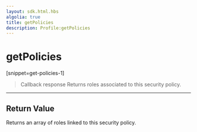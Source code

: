 ```yaml
---
layout: sdk.html.hbs
algolia: true
title: getPolicies
description: Profile:getPolicies
---
```

  

# getPolicies
[snippet=get-policies-1]
> Callback response
Returns roles associated to this security policy.

---

## Return Value

Returns an array of roles linked to this security policy.
